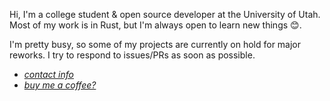 Hi, I'm a college student & open source developer at the University of Utah.
Most of my work is in Rust, but I'm always open to learn new things 😊.

I'm pretty busy, so some of my projects are currently on hold for major reworks.
I try to respond to issues/PRs as soon as possible.
 
 - [*contact info*](https://grantshandy.github.io/about/#contact)
 - [*buy me a coffee?*](https://buymeacoffee.com/granthandy)
